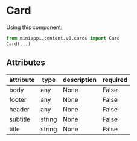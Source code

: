 
# Card


Using this component:

```python
from miniappi.content.v0.cards import Card
Card(...)
```
## Attributes

| attribute  | type      | description | required |
|------------|-----------|-------------|----------|
| body | any | None | False |
| footer | any | None | False |
| header | any | None | False |
| subtitle | string | None | False |
| title | string | None | False |

